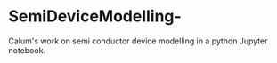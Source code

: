 # SemiDeviceModelling-
Calum's work on semi conductor device modelling in a python Jupyter notebook. 
